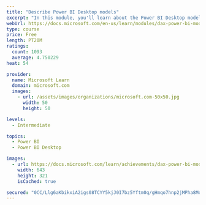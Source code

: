 ```yaml
---
title: "Describe Power BI Desktop models"
excerpt: "In this module, you'll learn about the Power BI Desktop model structure, star schema design basics, analytics queries, and report visual configuration. This module provides a strong foundation on which you can learn to optimize model designs and add model calculations."
webUrl: https://docs.microsoft.com/en-us/learn/modules/dax-power-bi-models/
type: course
price: Free
length: PT20M
ratings:
  count: 1093
  average: 4.750229
heat: 54

provider:
  name: Microsoft Learn
  domain: microsoft.com
  images:
    - url: /assets/images/organizations/microsoft.com-50x50.jpg
      width: 50
      height: 50

levels:
  - Intermediate

topics:
  - Power BI
  - Power BI Desktop

images:
  - url: https://docs.microsoft.com/learn/achievements/dax-power-bi-models-social.png
    width: 643
    height: 321
    isCached: true

secured: "0CC/Llg6aKbikxiA2igs08TCYY5kjJ0I7bz5Yftm0q/gHmqo7hnp2jMPha8MoQsnuX0FCsCxMxhI4k+XZJ2UNJMfl/silYDDOQG/g5t6nJVYZFPHBg23nYfcNwqBSWritBkSQI3PtV5mbjtRI3NqAjFFS4AqmOvkdYefZw/+RrTcF4VBfXBtbdsAAflMVl8jQl277gkeKaOovB8YHum+6XMsjkyUkmB2rJ+T6jMD0e3GcgdAhsXBu9bY1d6Tu65ymEF3O9gXyjw5eY7vZstXxQHhMujuEOxTdVk5i88P3aBMhpKdsr2Y2mL7P3NrgeLr7jNlHDipvOsPswBApJufLtmRJuEhsQuzW7T9SKlNG6GppW4tPGoDwlYJ701fzITvdsGRLy2UQyQBI8Y6wE+Eaf8RrqrU5sooU2EMrf+Bjm4=;V/rDoMeye5IIunBfRJ9ziw=="
---
```



